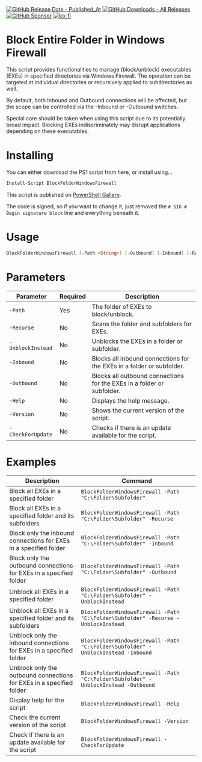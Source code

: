 [![GitHub Release Date - Published_At](https://img.shields.io/github/release-date/asheroto/BlockFolderWindowsFirewall)](https://github.com/asheroto/BlockFolderWindowsFirewall/releases)
[![GitHub Downloads - All Releases](https://img.shields.io/github/downloads/asheroto/BlockFolderWindowsFirewall/total)](https://github.com/asheroto/BlockFolderWindowsFirewall/releases)
[![GitHub Sponsor](https://img.shields.io/github/sponsors/asheroto?label=Sponsor&logo=GitHub)](https://github.com/sponsors/asheroto)
[![ko-fi](https://ko-fi.com/img/githubbutton_sm.svg)](https://ko-fi.com/asheroto)

# Block Entire Folder in Windows Firewall

This script provides functionalities to manage (block/unblock) executables (EXEs) in specified directories via Windows Firewall. The operation can be targeted at individual directories or recursively applied to subdirectories as well.

By default, both Inbound and Outbound connections will be affected, but the scope can be controlled via the -Inbound or -Outbound switches.

Special care should be taken when using this script due to its potentially broad impact. Blocking EXEs indiscriminately may disrupt applications depending on these executables.

# Installing

You can either download the PS1 script from here, or install using...

```powershell
Install-Script BlockFolderWindowsFirewall
```

This script is published on [PowerShell Gallery](https://www.powershellgallery.com/packages/BlockFolderWindowsFirewall).

The code is signed, so if you want to change it, just removed the `# SIG # Begin signature block` line and everything beneath it.

# Usage

```powershell
BlockFolderWindowsFirewall [-Path <String>] [-Outbound] [-Inbound] [-Recurse] [-UnblockInstead] [-Version] [-Help] [-CheckForUpdate]
```

# Parameters

|Parameter|Required|Description|
|--|--|--|
|`-Path`|Yes|The folder of EXEs to block/unblock.|
|`-Recurse`|No|Scans the folder and subfolders for EXEs.|
|`-UnblockInstead`|No|Unblocks the EXEs in a folder or subfolder.|
|`-Inbound`|No|Blocks all inbound connections for the EXEs in a folder or subfolder.|
|`-Outbound`|No|Blocks all outbound connections for the EXEs in a folder or subfolder.|
|`-Help`|No|Displays the help message.|
|`-Version`|No|Shows the current version of the script.|
|`-CheckForUpdate`|No|Checks if there is an update available for the script.|

# Examples

|Description|Command|
|--|--|
|Block all EXEs in a specified folder|`BlockFolderWindowsFirewall -Path "C:\Folder\Subfolder"`|
|Block all EXEs in a specified folder and its subfolders|`BlockFolderWindowsFirewall -Path "C:\Folder\Subfolder" -Recurse`|
|Block only the inbound connections for EXEs in a specified folder|`BlockFolderWindowsFirewall -Path "C:\Folder\Subfolder" -Inbound`|
|Block only the outbound connections for EXEs in a specified folder|`BlockFolderWindowsFirewall -Path "C:\Folder\Subfolder" -Outbound`|
|Unblock all EXEs in a specified folder|`BlockFolderWindowsFirewall -Path "C:\Folder\Subfolder" -UnblockInstead`|
|Unblock all EXEs in a specified folder and its subfolders|`BlockFolderWindowsFirewall -Path "C:\Folder\Subfolder" -Recurse -UnblockInstead`|
|Unblock only the inbound connections for EXEs in a specified folder|`BlockFolderWindowsFirewall -Path "C:\Folder\Subfolder" -UnblockInstead -Inbound`|
|Unblock only the outbound connections for EXEs in a specified folder|`BlockFolderWindowsFirewall -Path "C:\Folder\Subfolder" -UnblockInstead -Outbound`|
|Display help for the script|`BlockFolderWindowsFirewall -Help`|
|Check the current version of the script|`BlockFolderWindowsFirewall -Version`|
|Check if there is an update available for the script|`BlockFolderWindowsFirewall -CheckForUpdate`|